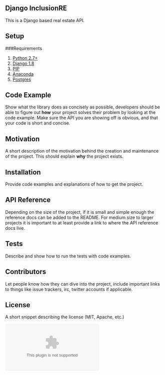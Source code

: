 ## Django InclusionRE

This is a Django based real estate API.

## Setup

###Requirements

1. [Python 2.7+](www.python.org)
2. [Django 1.8](www.djangoproject.com)
3. [PIP](pip.pypa.io)
4. [Anaconda](http://conda.pydata.org/docs/)
5. [Postgres](www.postgresql.org)







## Code Example

Show what the library does as concisely as possible, developers should be able to figure out **how** your project solves their problem by looking at the code example. Make sure the API you are showing off is obvious, and that your code is short and concise.

## Motivation

A short description of the motivation behind the creation and maintenance of the project. This should explain **why** the project exists.

## Installation

Provide code examples and explanations of how to get the project.

## API Reference

Depending on the size of the project, if it is small and simple enough the reference docs can be added to the README. For medium size to larger projects it is important to at least provide a link to where the API reference docs live.

## Tests

Describe and show how to run the tests with code examples.

## Contributors

Let people know how they can dive into the project, include important links to things like issue trackers, irc, twitter accounts if applicable.

## License

A short snippet describing the license (MIT, Apache, etc.)

![InclusionRE_schema](inclusionRE.dot)
